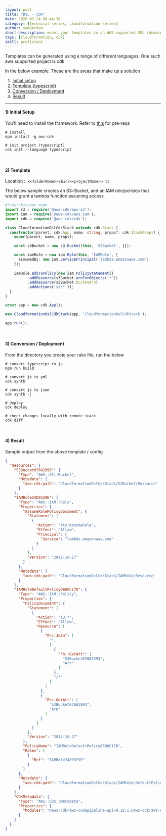 ```yaml
---
layout: post
title: "DSL - CDK"
date: 2020-02-24 08:44:38
category: [technical-series, cloudformation-series]
author: samGordon
short-description: model your templates in an AWS supported DSL (domain-specific language)
tags: [cloudformation, cdk]
skill: proficient
---
```


Templates can be generated using a range of different languages. One such aws supported project is cdk

In the below example. These are the areas that make up a solution

1. [Initial setup](#initial-setup)
2. [Template (typescript)](#template)
3. [Conversion / Deployment](#conversion-deployment)
4. [Result](#result)

---

<a name = "initial-setup"></a>
#### 1) Initial Setup

You'll need to install the framework. Refer to <a href = "https://docs.aws.amazon.com/cdk/latest/guide/getting_started.html">this</a> for pre-reqs

```
# install
npm install -g aws-cdk

# init project (typescript)
cdk init --language typescript
```

<br>

<a name = "template"></a>
#### 2) Template

Location :: `<<folderName>>/bin/<<projectName>>.ts`

The below sample creates an S3::Bucket, and an IAM role/policies that would grant a lambda function assuming access

```typescript
#!/usr/bin/env node
import s3 = require('@aws-cdk/aws-s3');
import iam = require('@aws-cdk/aws-iam');
import cdk = require('@aws-cdk/cdk');

class CloudformationDslCdkStack extends cdk.Stack {
  constructor(parent: cdk.App, name: string, props?: cdk.StackProps) {
    super(parent, name, props);

    const s3Bucket = new s3.Bucket(this, 'S3Bucket', {});

    const iamRole = new iam.Role(this, 'IAMRole', {
      assumedBy: new iam.ServicePrincipal('lambda.amazonaws.com')
    });
    
    iamRole.addToPolicy(new iam.PolicyStatement()
          .addResource(s3Bucket.arnForObjects('*'))
          .addResource(s3Bucket.bucketArn)
          .addActions('s3:*'));
  }
}

const app = new cdk.App();

new CloudformationDslCdkStack(app, 'CloudformationDslCdkStack');

app.run();
```

<br>

<a name = "conversion-deployment"></a>
#### 3) Conversion / Deployment

From the directory you create your rake file, run the below

```
# convert typescript to js
npm run build

# convert js to yml
cdk synth

# convert js to json
cdk synth -j

# deploy
cdk deploy

# check changes locally with remote stack
cdk diff
```

<br>

<a name = "result"></a>
#### 4) Result

Sample output from the above template / config

```json
{
  "Resources": {
    "S3Bucket07682993": {
      "Type": "AWS::S3::Bucket",
      "Metadata": {
        "aws:cdk:path": "CloudformationDslCdkStack/S3Bucket/Resource"
      }
    },
    "IAMRole24D9329E": {
      "Type": "AWS::IAM::Role",
      "Properties": {
        "AssumeRolePolicyDocument": {
          "Statement": [
            {
              "Action": "sts:AssumeRole",
              "Effect": "Allow",
              "Principal": {
                "Service": "lambda.amazonaws.com"
              }
            }
          ],
          "Version": "2012-10-17"
        }
      },
      "Metadata": {
        "aws:cdk:path": "CloudformationDslCdkStack/IAMRole/Resource"
      }
    },
    "IAMRoleDefaultPolicy0600C170": {
      "Type": "AWS::IAM::Policy",
      "Properties": {
        "PolicyDocument": {
          "Statement": [
            {
              "Action": "s3:*",
              "Effect": "Allow",
              "Resource": [
                {
                  "Fn::Join": [
                    "",
                    [
                      {
                        "Fn::GetAtt": [
                          "S3Bucket07682993",
                          "Arn"
                        ]
                      },
                      "/*"
                    ]
                  ]
                },
                {
                  "Fn::GetAtt": [
                    "S3Bucket07682993",
                    "Arn"
                  ]
                }
              ]
            }
          ],
          "Version": "2012-10-17"
        },
        "PolicyName": "IAMRoleDefaultPolicy0600C170",
        "Roles": [
          {
            "Ref": "IAMRole24D9329E"
          }
        ]
      },
      "Metadata": {
        "aws:cdk:path": "CloudformationDslCdkStack/IAMRole/DefaultPolicy/Resource"
      }
    },
    "CDKMetadata": {
      "Type": "AWS::CDK::Metadata",
      "Properties": {
        "Modules": "@aws-cdk/aws-codepipeline-api=0.18.1,@aws-cdk/aws-events=0.18.1,@aws-cdk/aws-iam=0.18.1,@aws-cdk/aws-kms=0.18.1,@aws-cdk/aws-s3=0.18.1,@aws-cdk/aws-s3-notifications=0.18.1,@aws-cdk/cdk=0.18.1,@aws-cdk/cx-api=0.18.1,cloudformation-dsl-cdk=0.1.0"
      }
    }
  }
}
```
